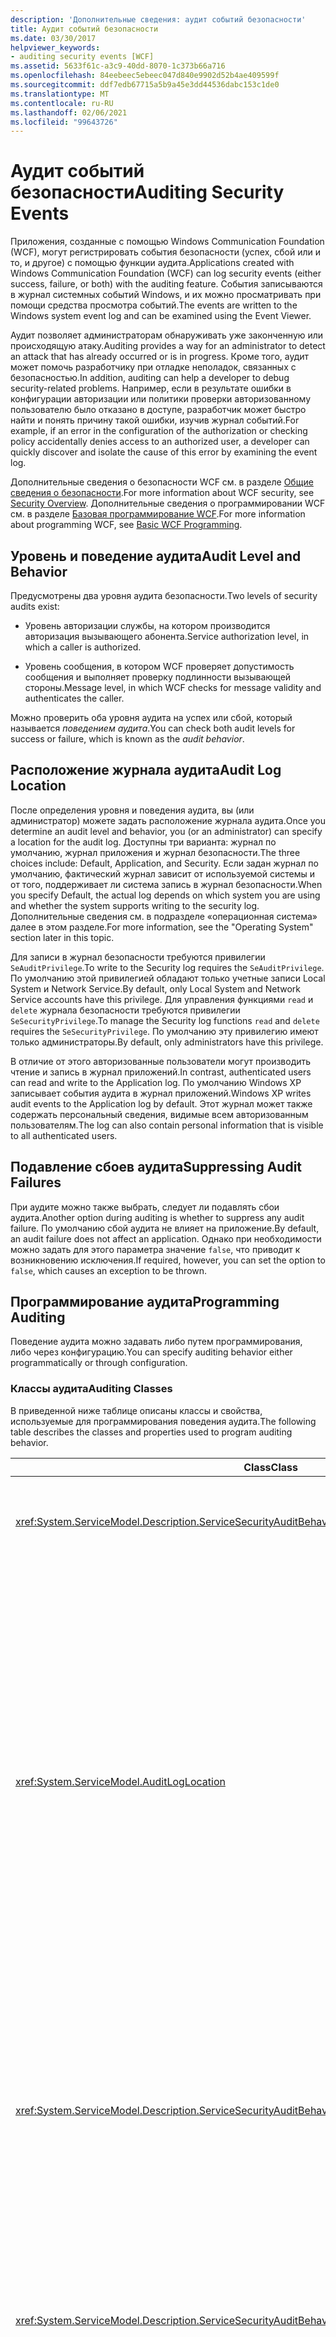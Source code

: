```yaml
---
description: 'Дополнительные сведения: аудит событий безопасности'
title: Аудит событий безопасности
ms.date: 03/30/2017
helpviewer_keywords:
- auditing security events [WCF]
ms.assetid: 5633f61c-a3c9-40dd-8070-1c373b66a716
ms.openlocfilehash: 84eebeec5ebeec047d840e9902d52b4ae409599f
ms.sourcegitcommit: ddf7edb67715a5b9a45e3dd44536dabc153c1de0
ms.translationtype: MT
ms.contentlocale: ru-RU
ms.lasthandoff: 02/06/2021
ms.locfileid: "99643726"
---
```

# <a name="auditing-security-events"></a><span data-ttu-id="13a86-103">Аудит событий безопасности</span><span class="sxs-lookup"><span data-stu-id="13a86-103">Auditing Security Events</span></span>

<span data-ttu-id="13a86-104">Приложения, созданные с помощью Windows Communication Foundation (WCF), могут регистрировать события безопасности (успех, сбой или и то, и другое) с помощью функции аудита.</span><span class="sxs-lookup"><span data-stu-id="13a86-104">Applications created with Windows Communication Foundation (WCF) can log security events (either success, failure, or both) with the auditing feature.</span></span> <span data-ttu-id="13a86-105">События записываются в журнал системных событий Windows, и их можно просматривать при помощи средства просмотра событий.</span><span class="sxs-lookup"><span data-stu-id="13a86-105">The events are written to the Windows system event log and can be examined using the Event Viewer.</span></span>  
  
 <span data-ttu-id="13a86-106">Аудит позволяет администраторам обнаруживать уже законченную или происходящую атаку.</span><span class="sxs-lookup"><span data-stu-id="13a86-106">Auditing provides a way for an administrator to detect an attack that has already occurred or is in progress.</span></span> <span data-ttu-id="13a86-107">Кроме того, аудит может помочь разработчику при отладке неполадок, связанных с безопасностью.</span><span class="sxs-lookup"><span data-stu-id="13a86-107">In addition, auditing can help a developer to debug security-related problems.</span></span> <span data-ttu-id="13a86-108">Например, если в результате ошибки в конфигурации авторизации или политики проверки авторизованному пользователю было отказано в доступе, разработчик может быстро найти и понять причину такой ошибки, изучив журнал событий.</span><span class="sxs-lookup"><span data-stu-id="13a86-108">For example, if an error in the configuration of the authorization or checking policy accidentally denies access to an authorized user, a developer can quickly discover and isolate the cause of this error by examining the event log.</span></span>  
  
 <span data-ttu-id="13a86-109">Дополнительные сведения о безопасности WCF см. в разделе [Общие сведения о безопасности](security-overview.md).</span><span class="sxs-lookup"><span data-stu-id="13a86-109">For more information about WCF security, see [Security Overview](security-overview.md).</span></span> <span data-ttu-id="13a86-110">Дополнительные сведения о программировании WCF см. в разделе [Базовая программирование WCF](../basic-wcf-programming.md).</span><span class="sxs-lookup"><span data-stu-id="13a86-110">For more information about programming WCF, see [Basic WCF Programming](../basic-wcf-programming.md).</span></span>  
  
## <a name="audit-level-and-behavior"></a><span data-ttu-id="13a86-111">Уровень и поведение аудита</span><span class="sxs-lookup"><span data-stu-id="13a86-111">Audit Level and Behavior</span></span>  

 <span data-ttu-id="13a86-112">Предусмотрены два уровня аудита безопасности.</span><span class="sxs-lookup"><span data-stu-id="13a86-112">Two levels of security audits exist:</span></span>  
  
- <span data-ttu-id="13a86-113">Уровень авторизации службы, на котором производится авторизация вызывающего абонента.</span><span class="sxs-lookup"><span data-stu-id="13a86-113">Service authorization level, in which a caller is authorized.</span></span>  
  
- <span data-ttu-id="13a86-114">Уровень сообщения, в котором WCF проверяет допустимость сообщения и выполняет проверку подлинности вызывающей стороны.</span><span class="sxs-lookup"><span data-stu-id="13a86-114">Message level, in which WCF checks for message validity and authenticates the caller.</span></span>  
  
 <span data-ttu-id="13a86-115">Можно проверить оба уровня аудита на успех или сбой, который называется *поведением аудита*.</span><span class="sxs-lookup"><span data-stu-id="13a86-115">You can check both audit levels for success or failure, which is known as the *audit behavior*.</span></span>  
  
## <a name="audit-log-location"></a><span data-ttu-id="13a86-116">Расположение журнала аудита</span><span class="sxs-lookup"><span data-stu-id="13a86-116">Audit Log Location</span></span>  

 <span data-ttu-id="13a86-117">После определения уровня и поведения аудита, вы (или администратор) можете задать расположение журнала аудита.</span><span class="sxs-lookup"><span data-stu-id="13a86-117">Once you determine an audit level and behavior, you (or an administrator) can specify a location for the audit log.</span></span> <span data-ttu-id="13a86-118">Доступны три варианта: журнал по умолчанию, журнал приложения и журнал безопасности.</span><span class="sxs-lookup"><span data-stu-id="13a86-118">The three choices include: Default, Application, and Security.</span></span> <span data-ttu-id="13a86-119">Если задан журнал по умолчанию, фактический журнал зависит от используемой системы и от того, поддерживает ли система запись в журнал безопасности.</span><span class="sxs-lookup"><span data-stu-id="13a86-119">When you specify Default, the actual log depends on which system you are using and whether the system supports writing to the security log.</span></span> <span data-ttu-id="13a86-120">Дополнительные сведения см. в подразделе «операционная система» далее в этом разделе.</span><span class="sxs-lookup"><span data-stu-id="13a86-120">For more information, see the "Operating System" section later in this topic.</span></span>  
  
 <span data-ttu-id="13a86-121">Для записи в журнал безопасности требуются привилегии `SeAuditPrivilege`.</span><span class="sxs-lookup"><span data-stu-id="13a86-121">To write to the Security log requires the `SeAuditPrivilege`.</span></span> <span data-ttu-id="13a86-122">По умолчанию этой привилегией обладают только учетные записи Local System и Network Service.</span><span class="sxs-lookup"><span data-stu-id="13a86-122">By default, only Local System and Network Service accounts have this privilege.</span></span> <span data-ttu-id="13a86-123">Для управления функциями `read` и `delete` журнала безопасности требуются привилегии `SeSecurityPrivilege`.</span><span class="sxs-lookup"><span data-stu-id="13a86-123">To manage the Security log functions `read` and `delete` requires the `SeSecurityPrivilege`.</span></span> <span data-ttu-id="13a86-124">По умолчанию эту привилегию имеют только администраторы.</span><span class="sxs-lookup"><span data-stu-id="13a86-124">By default, only administrators have this privilege.</span></span>  
  
 <span data-ttu-id="13a86-125">В отличие от этого авторизованные пользователи могут производить чтение и запись в журнал приложений.</span><span class="sxs-lookup"><span data-stu-id="13a86-125">In contrast, authenticated users can read and write to the Application log.</span></span> <span data-ttu-id="13a86-126">По умолчанию Windows XP записывает события аудита в журнал приложений.</span><span class="sxs-lookup"><span data-stu-id="13a86-126">Windows XP writes audit events to the Application log by default.</span></span> <span data-ttu-id="13a86-127">Этот журнал может также содержать персональный сведения, видимые всем авторизованным пользователям.</span><span class="sxs-lookup"><span data-stu-id="13a86-127">The log can also contain personal information that is visible to all authenticated users.</span></span>  
  
## <a name="suppressing-audit-failures"></a><span data-ttu-id="13a86-128">Подавление сбоев аудита</span><span class="sxs-lookup"><span data-stu-id="13a86-128">Suppressing Audit Failures</span></span>  

 <span data-ttu-id="13a86-129">При аудите можно также выбрать, следует ли подавлять сбои аудита.</span><span class="sxs-lookup"><span data-stu-id="13a86-129">Another option during auditing is whether to suppress any audit failure.</span></span> <span data-ttu-id="13a86-130">По умолчанию сбой аудита не влияет на приложение.</span><span class="sxs-lookup"><span data-stu-id="13a86-130">By default, an audit failure does not affect an application.</span></span> <span data-ttu-id="13a86-131">Однако при необходимости можно задать для этого параметра значение `false`, что приводит к возникновению исключения.</span><span class="sxs-lookup"><span data-stu-id="13a86-131">If required, however, you can set the option to `false`, which causes an exception to be thrown.</span></span>  
  
## <a name="programming-auditing"></a><span data-ttu-id="13a86-132">Программирование аудита</span><span class="sxs-lookup"><span data-stu-id="13a86-132">Programming Auditing</span></span>  

 <span data-ttu-id="13a86-133">Поведение аудита можно задавать либо путем программирования, либо через конфигурацию.</span><span class="sxs-lookup"><span data-stu-id="13a86-133">You can specify auditing behavior either programmatically or through configuration.</span></span>  
  
### <a name="auditing-classes"></a><span data-ttu-id="13a86-134">Классы аудита</span><span class="sxs-lookup"><span data-stu-id="13a86-134">Auditing Classes</span></span>  

 <span data-ttu-id="13a86-135">В приведенной ниже таблице описаны классы и свойства, используемые для программирования поведения аудита.</span><span class="sxs-lookup"><span data-stu-id="13a86-135">The following table describes the classes and properties used to program auditing behavior.</span></span>  
  
|<span data-ttu-id="13a86-136">Class</span><span class="sxs-lookup"><span data-stu-id="13a86-136">Class</span></span>|<span data-ttu-id="13a86-137">Описание</span><span class="sxs-lookup"><span data-stu-id="13a86-137">Description</span></span>|  
|-----------|-----------------|  
|<xref:System.ServiceModel.Description.ServiceSecurityAuditBehavior>|<span data-ttu-id="13a86-138">Позволяет задавать параметры аудита в виде поведения службы.</span><span class="sxs-lookup"><span data-stu-id="13a86-138">Enables setting options for auditing as a service behavior.</span></span>|  
|<xref:System.ServiceModel.AuditLogLocation>|<span data-ttu-id="13a86-139">Перечисление для задания журнала, в который требуется производить запись.</span><span class="sxs-lookup"><span data-stu-id="13a86-139">Enumeration to specify which log to write to.</span></span> <span data-ttu-id="13a86-140">Предусмотрены значения Default, Application и Security.</span><span class="sxs-lookup"><span data-stu-id="13a86-140">The possible values are Default, Application, and Security.</span></span> <span data-ttu-id="13a86-141">Если выбрано значение Default, фактическое расположение журнала определяется операционной системой.</span><span class="sxs-lookup"><span data-stu-id="13a86-141">When you select Default, the operating system determines the actual log location.</span></span> <span data-ttu-id="13a86-142">См. подраздел "Выбор журнала приложения или журнала безопасности" ниже в этом разделе.</span><span class="sxs-lookup"><span data-stu-id="13a86-142">See the "Application or Security Event Log Choice" section later in this topic.</span></span>|  
|<xref:System.ServiceModel.Description.ServiceSecurityAuditBehavior.MessageAuthenticationAuditLevel%2A>|<span data-ttu-id="13a86-143">Задает тип событий проверки подлинности сообщений для аудита на уровне сообщения.</span><span class="sxs-lookup"><span data-stu-id="13a86-143">Specifies which types of message authentication events are audited at the message level.</span></span> <span data-ttu-id="13a86-144">Предусмотрены варианты `None`, `Failure`, `Success` и `SuccessOrFailure`.</span><span class="sxs-lookup"><span data-stu-id="13a86-144">The choices are `None`, `Failure`, `Success`, and `SuccessOrFailure`.</span></span>|  
|<xref:System.ServiceModel.Description.ServiceSecurityAuditBehavior.ServiceAuthorizationAuditLevel%2A>|<span data-ttu-id="13a86-145">Задает тип событий авторизации службы для аудита на уровне службы.</span><span class="sxs-lookup"><span data-stu-id="13a86-145">Specifies which types of service authorization events are audited at the service level.</span></span> <span data-ttu-id="13a86-146">Предусмотрены варианты `None`, `Failure`, `Success` и `SuccessOrFailure`.</span><span class="sxs-lookup"><span data-stu-id="13a86-146">The choices are `None`, `Failure`, `Success`, and `SuccessOrFailure`.</span></span>|  
|<xref:System.ServiceModel.Description.ServiceSecurityAuditBehavior.SuppressAuditFailure%2A>|<span data-ttu-id="13a86-147">Задает, что происходит с запросом клиента в случае сбоя аудита.</span><span class="sxs-lookup"><span data-stu-id="13a86-147">Specifies what happens to the client request when auditing fails.</span></span> <span data-ttu-id="13a86-148">Например, если служба пытается произвести запись в журнал безопасности, но не имеет привилегий `SeAuditPrivilege`.</span><span class="sxs-lookup"><span data-stu-id="13a86-148">For example, when the service attempts to write to the security log, but does not have `SeAuditPrivilege`.</span></span> <span data-ttu-id="13a86-149">Значение по умолчанию `true` означает, что сбои игнорируются и запрос клиента обрабатывается обычным образом.</span><span class="sxs-lookup"><span data-stu-id="13a86-149">The default value of `true` indicates that failures are ignored, and the client request is processed normally.</span></span>|  
  
 <span data-ttu-id="13a86-150">Пример настройки приложения для регистрации событий аудита см. [в разделе как проводить аудит событий безопасности](how-to-audit-wcf-security-events.md).</span><span class="sxs-lookup"><span data-stu-id="13a86-150">For an example of setting up an application to log audit events, see [How to: Audit Security Events](how-to-audit-wcf-security-events.md).</span></span>  
  
### <a name="configuration"></a><span data-ttu-id="13a86-151">Конфигурация</span><span class="sxs-lookup"><span data-stu-id="13a86-151">Configuration</span></span>  

 <span data-ttu-id="13a86-152">Можно также использовать конфигурацию для указания поведения аудита, добавив в [\<serviceSecurityAudit>](../../configure-apps/file-schema/wcf/servicesecurityaudit.md) [\<behaviors>](../../configure-apps/file-schema/wcf/behaviors.md) .</span><span class="sxs-lookup"><span data-stu-id="13a86-152">You can also use configuration to specify auditing behavior by adding a [\<serviceSecurityAudit>](../../configure-apps/file-schema/wcf/servicesecurityaudit.md) under the [\<behaviors>](../../configure-apps/file-schema/wcf/behaviors.md).</span></span> <span data-ttu-id="13a86-153">Необходимо добавить элемент в, [\<behavior>](../../configure-apps/file-schema/wcf/behavior-of-endpointbehaviors.md) как показано в следующем коде.</span><span class="sxs-lookup"><span data-stu-id="13a86-153">You must add the element under a [\<behavior>](../../configure-apps/file-schema/wcf/behavior-of-endpointbehaviors.md) as shown in the following code.</span></span>  
  
```xml  
<configuration>  
  <system.serviceModel>  
    <behaviors>  
      <behavior>  
        <!-- auditLogLocation="Application" or "Security" -->  
        <serviceSecurityAudit  
                  auditLogLocation="Application"  
                  suppressAuditFailure="true"  
                  serviceAuthorizationAuditLevel="Failure"  
                  messageAuthenticationAuditLevel="SuccessOrFailure" />
      </behavior>  
    </behaviors>  
  </system.serviceModel>  
</configuration>  
```  
  
 <span data-ttu-id="13a86-154">Если аудит включен и параметр `auditLogLocation` не задан, для систем, поддерживающих запись в журнал безопасности, по умолчанию используется журнал "Security"; в противном случае используется журнал "Application".</span><span class="sxs-lookup"><span data-stu-id="13a86-154">If auditing is enabled and an `auditLogLocation` is not specified, the default log name is "Security" log for the platform supporting writing to the Security log; otherwise, it is "Application" log.</span></span> <span data-ttu-id="13a86-155">Запись в журнал безопасности поддерживают только операционные системы Windows Server 2003 и Windows Vista.</span><span class="sxs-lookup"><span data-stu-id="13a86-155">Only the Windows Server 2003 and Windows Vista operating systems support writing to the Security log.</span></span> <span data-ttu-id="13a86-156">Дополнительные сведения см. в подразделе «операционная система» далее в этом разделе.</span><span class="sxs-lookup"><span data-stu-id="13a86-156">For more information, see the "Operating System" section later in this topic.</span></span>  
  
## <a name="security-considerations"></a><span data-ttu-id="13a86-157">Соображения безопасности</span><span class="sxs-lookup"><span data-stu-id="13a86-157">Security Considerations</span></span>  

 <span data-ttu-id="13a86-158">Если злоумышленник знает о том, что включен аудит, он может отправить недопустимые сообщения, приводящие к внесению записей аудита в журнал.</span><span class="sxs-lookup"><span data-stu-id="13a86-158">If a malicious user knows that auditing is enabled, that attacker can send invalid messages that cause audit entries to be written.</span></span> <span data-ttu-id="13a86-159">Если это приводит к заполнению журнала аудита, система аудита дает сбой.</span><span class="sxs-lookup"><span data-stu-id="13a86-159">If the audit log is filled in this manner, the auditing system fails.</span></span> <span data-ttu-id="13a86-160">Для решения этой проблемы задайте свойству <xref:System.ServiceModel.Description.ServiceSecurityAuditBehavior.SuppressAuditFailure%2A> значение `true` и используйте свойства средства «Просмотр событий» для управления поведением аудита.</span><span class="sxs-lookup"><span data-stu-id="13a86-160">To mitigate this, set the <xref:System.ServiceModel.Description.ServiceSecurityAuditBehavior.SuppressAuditFailure%2A> property to `true` and use the properties of the Event Viewer to control the auditing behavior.</span></span>  
  
 <span data-ttu-id="13a86-161">События аудита, записываемые в журнал приложений в Windows XP, видимы любому пользователю, прошедшему проверку подлинности.</span><span class="sxs-lookup"><span data-stu-id="13a86-161">Audit events that are written to the Application Log on Windows XP are visible to any authenticated user.</span></span>  
  
## <a name="choosing-between-application-and-security-event-logs"></a><span data-ttu-id="13a86-162">Выбор журнала событий приложения или журнала событий безопасности</span><span class="sxs-lookup"><span data-stu-id="13a86-162">Choosing Between Application and Security Event Logs</span></span>  

 <span data-ttu-id="13a86-163">В приведенной ниже таблице приведены сведения, помогающие выбрать журнал для записи событий - журнал событий приложения или журнал событий безопасности.</span><span class="sxs-lookup"><span data-stu-id="13a86-163">The following tables provide information to help you choose whether to log into the Application or the Security event log.</span></span>  
  
#### <a name="operating-system"></a><span data-ttu-id="13a86-164">Операционная система</span><span class="sxs-lookup"><span data-stu-id="13a86-164">Operating System</span></span>  
  
|<span data-ttu-id="13a86-165">система</span><span class="sxs-lookup"><span data-stu-id="13a86-165">System</span></span>|<span data-ttu-id="13a86-166">Журнал приложений</span><span class="sxs-lookup"><span data-stu-id="13a86-166">Application log</span></span>|<span data-ttu-id="13a86-167">Журнал безопасности</span><span class="sxs-lookup"><span data-stu-id="13a86-167">Security log</span></span>|  
|------------|---------------------|------------------|  
|<span data-ttu-id="13a86-168">Windows XP SP2 или более поздней версии</span><span class="sxs-lookup"><span data-stu-id="13a86-168">Windows XP SP2 or later</span></span>|<span data-ttu-id="13a86-169">Поддерживается</span><span class="sxs-lookup"><span data-stu-id="13a86-169">Supported</span></span>|<span data-ttu-id="13a86-170">Не поддерживается</span><span class="sxs-lookup"><span data-stu-id="13a86-170">Not supported</span></span>|  
|<span data-ttu-id="13a86-171">Windows Server 2003 с пакетом обновления 1 (SP1) и Windows Vista</span><span class="sxs-lookup"><span data-stu-id="13a86-171">Windows Server 2003 SP1 and Windows Vista</span></span>|<span data-ttu-id="13a86-172">Поддерживается</span><span class="sxs-lookup"><span data-stu-id="13a86-172">Supported</span></span>|<span data-ttu-id="13a86-173">Контекст потока должен обладать привилегиями `SeAuditPrivilege`</span><span class="sxs-lookup"><span data-stu-id="13a86-173">Thread context must possess `SeAuditPrivilege`</span></span>|  
  
#### <a name="other-factors"></a><span data-ttu-id="13a86-174">Прочие факторы</span><span class="sxs-lookup"><span data-stu-id="13a86-174">Other Factors</span></span>  

 <span data-ttu-id="13a86-175">В дополнение к операционной системе, в следующей таблице описываются другие параметры, влияющие на разрешение регистрации.</span><span class="sxs-lookup"><span data-stu-id="13a86-175">In addition to the operating system, the following table describes other settings that control the enablement of logging.</span></span>  
  
|<span data-ttu-id="13a86-176">Фактор</span><span class="sxs-lookup"><span data-stu-id="13a86-176">Factor</span></span>|<span data-ttu-id="13a86-177">Журнал приложений</span><span class="sxs-lookup"><span data-stu-id="13a86-177">Application log</span></span>|<span data-ttu-id="13a86-178">Журнал безопасности</span><span class="sxs-lookup"><span data-stu-id="13a86-178">Security log</span></span>|  
|------------|---------------------|------------------|  
|<span data-ttu-id="13a86-179">Управление политикой аудита</span><span class="sxs-lookup"><span data-stu-id="13a86-179">Audit policy management</span></span>|<span data-ttu-id="13a86-180">Не применяется</span><span class="sxs-lookup"><span data-stu-id="13a86-180">Not applicable.</span></span>|<span data-ttu-id="13a86-181">Помимо конфигурации, журнал безопасности управляется также политикой администратора локальной безопасности (LSA).</span><span class="sxs-lookup"><span data-stu-id="13a86-181">Along with configuration, the Security log is also controlled by the local security authority (LSA) policy.</span></span> <span data-ttu-id="13a86-182">Необходимо также разрешить категорию "Аудит доступа к объектам".</span><span class="sxs-lookup"><span data-stu-id="13a86-182">The "Audit object access" category must also be enabled.</span></span>|  
|<span data-ttu-id="13a86-183">Взаимодействие с пользователем по умолчанию</span><span class="sxs-lookup"><span data-stu-id="13a86-183">Default user experience</span></span>|<span data-ttu-id="13a86-184">Все авторизованные пользователи могут производить запись в журнал приложения, поэтому для процессов приложения никакие дополнительные шаги, связанные с разрешениями, не требуются.</span><span class="sxs-lookup"><span data-stu-id="13a86-184">All authenticated users can write to the Application log, so no additional permission step is needed for application processes.</span></span>|<span data-ttu-id="13a86-185">Процесс приложения (контекст) должен иметь привилегии `SeAuditPrivilege`.</span><span class="sxs-lookup"><span data-stu-id="13a86-185">The application process (context) must have `SeAuditPrivilege`.</span></span>|  
  
## <a name="see-also"></a><span data-ttu-id="13a86-186">См. также</span><span class="sxs-lookup"><span data-stu-id="13a86-186">See also</span></span>

- <xref:System.ServiceModel.Description.ServiceSecurityAuditBehavior>
- <xref:System.ServiceModel.AuditLogLocation>
- [<span data-ttu-id="13a86-187">Обзор безопасности</span><span class="sxs-lookup"><span data-stu-id="13a86-187">Security Overview</span></span>](security-overview.md)
- [<span data-ttu-id="13a86-188">Базовое программирование для WCF</span><span class="sxs-lookup"><span data-stu-id="13a86-188">Basic WCF Programming</span></span>](../basic-wcf-programming.md)
- [<span data-ttu-id="13a86-189">Практическое руководство. Аудит событий безопасности</span><span class="sxs-lookup"><span data-stu-id="13a86-189">How to: Audit Security Events</span></span>](how-to-audit-wcf-security-events.md)
- [\<serviceSecurityAudit>](../../configure-apps/file-schema/wcf/servicesecurityaudit.md)
- [\<behaviors>](../../configure-apps/file-schema/wcf/behaviors.md)
- <span data-ttu-id="13a86-190">[Модель безопасности для Windows Server App Fabric](/previous-versions/appfabric/ee677202(v=azure.10))</span><span class="sxs-lookup"><span data-stu-id="13a86-190">[Security Model for Windows Server App Fabric](/previous-versions/appfabric/ee677202(v=azure.10))</span></span>
